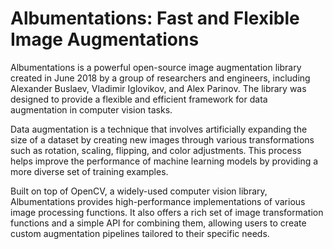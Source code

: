 # Albumentations: Fast and Flexible Image Augmentations

Albumentations is a powerful open-source image augmentation library created in June 2018 by a group of researchers and engineers, including Alexander Buslaev, Vladimir Iglovikov, and Alex Parinov. The library was designed to provide a flexible and efficient framework for data augmentation in computer vision tasks.

Data augmentation is a technique that involves artificially expanding the size of a dataset by creating new images through various transformations such as rotation, scaling, flipping, and color adjustments. This process helps improve the performance of machine learning models by providing a more diverse set of training examples.

Built on top of OpenCV, a widely-used computer vision library, Albumentations provides high-performance implementations of various image processing functions. It also offers a rich set of image transformation functions and a simple API for combining them, allowing users to create custom augmentation pipelines tailored to their specific needs.
